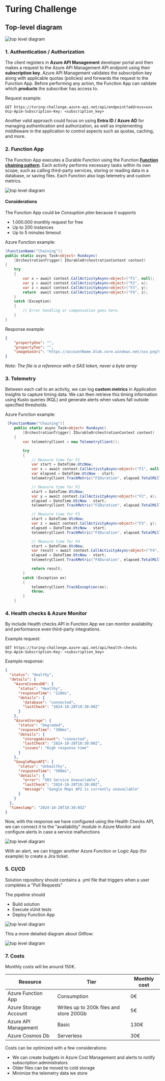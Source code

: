 # Turing Challenge

## Top-level diagram

![top level diagram](images/top-level-diagram.png)

### 1. Authentication / Authorization

The client registers in **Azure API Management** developer portal and then makes a request to the Azure API Management API endpoint using their **subscription key**. Azure API Management validates the subscription key along with applicable quotas (policies) and forwards the request to the Function App. Before performing any action, the Function App can validate which **products** the subscriber has access to.

Request example:

```
GET https://turing-challenge.azure-api.net/api/endpoint?address=xxx
Ocp-Apim-Subscription-Key: <subscription_key>
```
Another valid approach could focus on using **Entra ID / Azure AD** for managing authentication and authorization, as well as implementing middleware in the application to control aspects such as quotas, caching, and more.

### 2. Function App

The Function App executes a Durable Function using the Function [**Function chaining pattern**](https://learn.microsoft.com/en-us/azure/azure-functions/durable/durable-functions-overview?tabs=isolated-process%2Cnodejs-v3%2Cv1-model&pivots=csharp#chaining). Each activity performs necessary tasks within its own scope, such as calling third-party services, storing or reading data in a database, or saving files. Each Function also logs telemetry and custom metrics.

![top level diagram](images/function-chaining.png)

#### Considerations

The Function App could be *Consuption plan* because it supports
- 1.000.000 monthly request for free
- Up to 200 instances
- Up to 5 minutes timeout

Azure Function example:

```csharp
[FunctionName("Chaining")]
public static async Task<object> RunAsync(
    [OrchestrationTrigger] IDurableOrchestrationContext context)
{
    try
    {
        var x = await context.CallActivityAsync<object>("F1", null);
        var y = await context.CallActivityAsync<object>("F2", x);
        var z = await context.CallActivityAsync<object>("F3", y);
        return  await context.CallActivityAsync<object>("F4", z);
    }
    catch (Exception)
    {
        // Error handling or compensation goes here.
    }
}
```

Response example:

```json
{
    "propertyOne": "",
    "propertyTwo": "",
    "imageSasUri": "https://accountName.blob.core.windows.net/xxx.png?sv=xxx&se=xxx&sr=xxx&sig=xxx"
}
```

*Note: The file is a reference with a SAS token, never a byte array*

### 3. Telemetry

Between each call to an activity, we can log **custom metrics** in Application Insights to capture timing data. We can then retrieve this timing information using Kusto queries (KQL) and generate alerts when values fall outside specified thresholds.

Azure Function example:

```csharp
 [FunctionName("Chaining")]
    public static async Task<object> RunAsync(
        [OrchestrationTrigger] IDurableOrchestrationContext context)
    {
        var telemetryClient = new TelemetryClient();

        try
        {
            // Measure time for F1
            var start = DateTime.UtcNow;
            var x = await context.CallActivityAsync<object>("F1", null);
            var elapsed = DateTime.UtcNow - start;
            telemetryClient.TrackMetric("F1Duration", elapsed.TotalMilliseconds);

            // Measure time for F2
            start = DateTime.UtcNow;
            var y = await context.CallActivityAsync<object>("F2", x);
            elapsed = DateTime.UtcNow - start;
            telemetryClient.TrackMetric("F2Duration", elapsed.TotalMilliseconds);

            // Measure time for F3
            start = DateTime.UtcNow;
            var z = await context.CallActivityAsync<object>("F3", y);
            elapsed = DateTime.UtcNow - start;
            telemetryClient.TrackMetric("F3Duration", elapsed.TotalMilliseconds);

            // Measure time for F4
            start = DateTime.UtcNow;
            var result = await context.CallActivityAsync<object>("F4", z);
            elapsed = DateTime.UtcNow - start;
            telemetryClient.TrackMetric("F4Duration", elapsed.TotalMilliseconds);

            return result;
        }
        catch (Exception ex)
        {
            telemetryClient.TrackException(ex);
            throw;
        }
    }
```

### 4. Health checks & Azure Monitor

By include Health checks API in Function App we can monitor availability and performance even third-party integrations.

Example request:

```
GET https://turing-challenge.azure-api.net/api/health-checks
Ocp-Apim-Subscription-Key: <subscription_key>
```

Example response:

```json
{
  "status": "Healthy",
  "details": {
    "AzureCosmosDB": {
      "status": "Healthy",
      "responseTime": "120ms",
      "details": {
        "database": "connected",
        "lastCheck": "2024-10-28T10:30:00Z"
      }
    },
    "AzureStorage": {
      "status": "Degraded",
      "responseTime": "300ms",
      "details": {
        "storageAccount": "connected",
        "lastCheck": "2024-10-28T10:30:00Z",
        "issues": "High response time"
      }
    },
    "GoogleMapsAPI": {
      "status": "Unhealthy",
      "responseTime": "500ms",
      "details": {
        "error": "503 Service Unavailable",
        "lastCheck": "2024-10-28T10:30:00Z",
        "message": "Google Maps API is currently unavailable"
      }
    }
  },
  "timestamp": "2024-10-28T10:30:05Z"
}
```

Now, with the response we have configured using the Health Checks API, we can connect it to the "availability" module in Azure Monitor and configure alerts in case a service malfunctions

![top level diagram](images/azure-monitor-standard-test.png)

With an alert, we can trigger another Azure Function or Logic App (for example) to create a Jira ticket.

### 5. CI/CD

Solution repository should contains a .yml file that triggers when a user completes a "Pull Requests"

The pipeline should
- Build solution
- Execute xUnit tests
- Deploy Function App

![top level diagram](images/cicd.png)

This a more detailed diagram about Gitflow:

![top level diagram](images/gitflow.png)

### 7. Costs

Monthly costs will be around 150€.

| Resource | Tier | Monthly cost |
|--|--|--|
| Azure Function App | Consumption | 0€ |
| Azure Storage Account | Writes up to 200k files and store 200Gb | 5€ |
| Azure API Management | Basic | 130€ |
| Azure Cosmos Db | Serverless | 30€  |

Costs can be optimized with a few considerations:

- We can create budgets in Azure Cost Management and alerts to notify subscription administrators
- Older files can be moved to cold storage
- Minimize the telemetry data we store
